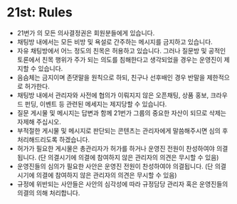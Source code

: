 # 21st: Rules

- 21번가 의 모든 의사결정권은 회원분들에게 있습니다.
- 채팅방 내에서는 모든 비방 및 욕설로 간주하는 메시지를 금지하고 있습니다.
- 자유 채팅방에서 어느 정도의 친목은 허용하고 있습니다. 그러나 질문방 및 공적인 토론에서 친목 행위가 주가 되는 의도를 침해한다고 생각되었을 경우는 운영진이 제지할 수 있습니다.
- 음슴체는 금지이며 존댓말을 원칙으로 하되, 친구나 선후배인 경우 반말을 제한적으로 허가한다.
- 채팅방 내에서 관리자와 사전에 협의가 이뤄지지 않은 오픈채팅, 상품 홍보, 크라우드 펀딩, 이벤트 등 관련된 메세지는 제지당할 수 있습니다.
- 질문 게시물 및 메시지는 답변과 함께 21번가 그룹의 중요한 자산이 되므로 삭제는 자제해 주십시오.
- 부적절한 게시물 및 메시지로 판단되는 콘텐츠는 관리자에게 말씀해주시면 심의 후 처리해드리도록 하겠습니다.
- 허가가 필요한 게시물은 총관리자가 허가를 하거나 운영진 전원이 찬성하여야 의결됩니다. (단 의결시기에 의결에 참여하지 않은 관리자의 의견은 무시할 수 있음)
- 운영진들의 심의가 필요한 사안은 운영진 전원이 찬성하여야 의결됩니다. (단 의결시기에 의결에 참여하지 않은 관리자의 의견은 무시할 수 있음)
- 규정에 위반되는 사안들은 사안의 심각성에 따라 규정담당 관리자 혹은 운영진들의 의결의 의해 처리합니다.
